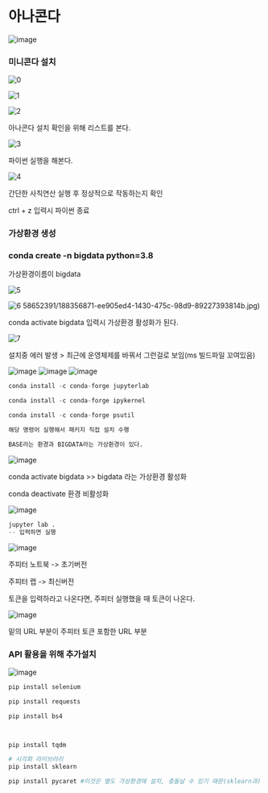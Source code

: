 # 아나콘다

![image](https://user-images.githubusercontent.com/58652391/188363926-4a195696-4441-4979-99ce-a4422896e88e.png)

### 미니콘다 설치

![0](https://user-images.githubusercontent.com/58652391/188356929-132a9474-89ca-41e7-bd69-8e6cfc891aad.jpg)



![1](https://user-images.githubusercontent.com/58652391/188356687-420c1469-f5f4-4e00-924a-016a0b5956f9.jpg)

![2](https://user-images.githubusercontent.com/58652391/188356825-5a8d0fe9-75b2-4c9b-abf5-58f935fd631f.jpg)

아나콘다 설치 확인을 위해 리스트를 본다.

![3](https://user-images.githubusercontent.com/58652391/188356839-8a81ae9a-9f06-4ee2-9922-198b9fb1b84d.jpg)

파이썬 실행을 해본다.

![4](https://user-images.githubusercontent.com/58652391/188356862-6941014c-ffd6-408b-9da9-e7366d1ea91a.jpg)

간단한 사칙연산 실행 후 정상적으로 작동하는지 확인

ctrl + z 입력시 파이썬 종료

### 가상환경 생성

###  conda create -n bigdata python=3.8

가상환경이름이 bigdata

![5](https://user-images.githubusercontent.com/58652391/188356871-ee905ed4-1430-475c-98d9-89227393814b.jpg)

![6](https://user-images.githubusercontent.com/58652391/188356884-038ed39d-efa9-43ff-83d4-de6b17b3dcf2.jpg)
58652391/188356871-ee905ed4-1430-475c-98d9-89227393814b.jpg)

conda activate bigdata 입력시 가상환경 활성화가 된다.

![7](https://user-images.githubusercontent.com/58652391/188356893-ee29b5f7-2e77-49e3-b29b-631203bde6e4.jpg)

설치중 에러 발생 > 최근에 운영체제를 바꿔서 그런걸로 보임(ms 빌드파일 꼬여있음)

![image](https://user-images.githubusercontent.com/58652391/188358215-ae5d3784-d917-40b4-8703-2e668410edd9.png)
![image](https://user-images.githubusercontent.com/58652391/188358255-97c6982e-62b9-4dd4-8f85-ed35ade49e51.png)
![image](https://user-images.githubusercontent.com/58652391/188358753-19bc0f02-9574-44a8-8ce5-8f11b4d4cb74.png)

```python
conda install -c conda-forge jupyterlab

conda install -c conda-forge ipykernel

conda install -c conda-forge psutil

해당 명령어 실행해서 패키지 직접 설치 수행

BASE라는 환경과 BIGDATA라는 가상환경이 있다.
```

![image](https://user-images.githubusercontent.com/58652391/188359679-a487a979-59c8-41ee-943b-d63eb0efe49d.png)

conda activate bigdata >> bigdata  라는 가상환경 활성화

conda deactivate 환경 비활성화

![image](https://user-images.githubusercontent.com/58652391/188360208-cef4d102-4dfe-459e-80ab-a3bb72662a34.png)

```python
jupyter lab .
-- 입력하면 실행
```

![image](https://user-images.githubusercontent.com/58652391/188361968-41e84c5a-6638-4862-9cde-a9cc08caed5c.png) 

주피터 노트북 -> 초기버전

주피터 랩 -> 최신버전

토큰을 입력하라고 나온다면, 주피터 실행했을 때 토큰이 나온다.

![image](https://user-images.githubusercontent.com/58652391/188526224-76dead23-ed0d-4a4e-89d8-f3037794c981.png)

밑의 URL 부분이 주피터 토큰 포함한 URL 부분

### API 활용을 위해 추가설치

![image](https://user-images.githubusercontent.com/58652391/188569735-5f3ae63f-3fd9-4558-9269-e596d5209ec2.png)

```python
pip install selenium

pip install requests

pip install bs4



pip install tqdm

# 시각화 라이브러리
pip install sklearn

pip install pycaret #이것은 별도 가상환경에 설치, 충돌날 수 있기 때문(sklearn과)
```

